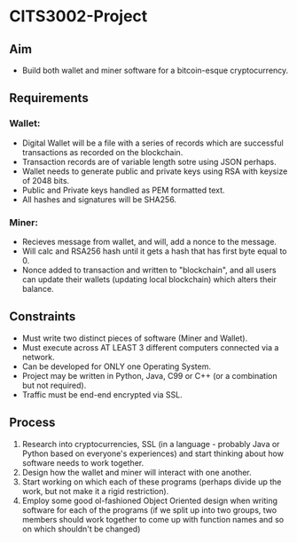 # CITS3002-Project

## Aim
- Build both wallet and miner software for a bitcoin-esque cryptocurrency.

## Requirements
### Wallet:
- Digital Wallet will be a file with a series of records which are successful transactions as recorded on the blockchain.
- Transaction records are of variable length sotre using JSON perhaps.
- Wallet needs to generate public and private keys using RSA with keysize of 2048 bits.
- Public and Private keys handled as PEM formatted text.
- All hashes and signatures will be SHA256.

### Miner:
- Recieves message from wallet, and will, add a nonce to the message.
- Will calc and RSA256 hash until it gets a hash that has first byte equal to 0.
- Nonce added to transaction and written to "blockchain", and all users can update their wallets (updating local blockchain) which alters their balance.

## Constraints
- Must write two distinct pieces of software (Miner and Wallet).
- Must execute across AT LEAST 3 different computers connected via a network.
- Can be developed for ONLY one Operating System.
- Project may be written in Python, Java, C99 or C++ (or a combination but not required).
- Traffic must be end-end encrypted via SSL.

## Process
1. Research into cryptocurrencies, SSL (in a language - probably Java or Python based on everyone's experiences) and start thinking about how software needs to work together.
2. Design how the wallet and miner will interact with one another.
3. Start working on which each of these programs (perhaps divide up the work, but not make it a rigid restriction).
4. Employ some good ol-fashioned Object Oriented design when writing software for each of the programs (if we split up into two groups, two members should work together to come up with function names and so on which shouldn't be changed)


